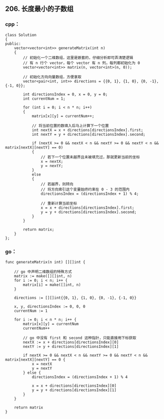 ## 206. 长度最小的子数组
### cpp：

    class Solution
    {
    public:
        vector<vector<int>> generateMatrix(int n)
        {
            // 初始化一个二维数组，这里是嵌套的，仔细分析即可弄清楚逻辑
            // 有 n 行个 vector，每个 vector 有 n 列，每列都初始化为 0
            vector<vector<int>> matrix(n, vector<int>(n, 0));

            // 初始化方向向量数组，方便拿取
            vector<pair<int, int>> directions = {{0, 1}, {1, 0}, {0, -1}, {-1, 0}};

            int directionsIndex = 0, x = 0, y = 0;
            int currentNum = 1;

            for (int i = 0; i < n * n; i++)
            {
                matrix[x][y] = currentNum++;

                // 将当前位置的数填入后马上计算下一个位置
                int nextX = x + directions[directionsIndex].first;
                int nextY = y + directions[directionsIndex].second;

                if (nextX >= 0 && nextX < n && nextY >= 0 && nextY < n && matrix[nextX][nextY] == 0)
                {
                    // 若下一个位置未越界且未被填充过，那就更新当前的坐标
                    x = nextX;
                    y = nextY;
                }
                else
                {
                    // 若越界，则转向
                    // 将方向索引这个变量始终约束在 0 - 3 的范围内
                    directionsIndex = (directionsIndex + 1) % 4;

                    // 重新计算当前坐标
                    x = x + directions[directionsIndex].first;
                    y = y + directions[directionsIndex].second;
                }
            }

            return matrix;
        }
    };

### go：

    func generateMatrix(n int) [][]int {

        // go 中声明二维数组的特殊方式
        matrix := make([][]int, n)
        for i := 0; i < n; i++ {
            matrix[i] = make([]int, n)
        }

        directions := [][]int{{0, 1}, {1, 0}, {0, -1}, {-1, 0}}

        x, y, directionsIndex := 0, 0, 0
        currentNum := 1

        for i := 0; i < n * n; i++ {
            matrix[x][y] = currentNum
            currentNum++

            // go 中没有 first 和 second 这种指针，只能直接用下标获取
            nextX := x + directions[directionsIndex][0]
            nextY := y + directions[directionsIndex][1]

            if nextX >= 0 && nextX < n && nextY >= 0 && nextY < n && matrix[nextX][nextY] == 0 {
                x = nextX
                y = nextY
            } else {
                directionsIndex = (directionsIndex + 1) % 4

                x = x + directions[directionsIndex][0]
                y = y + directions[directionsIndex][1]
            }
        }

        return matrix
    }